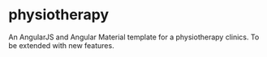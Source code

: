 # physiotherapy
An AngularJS and Angular Material template for a physiotherapy clinics.
To be extended with new features.

